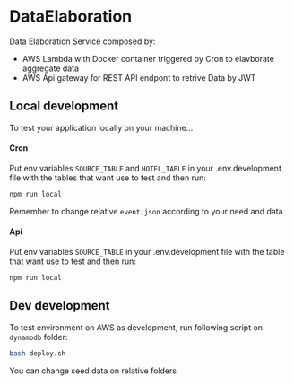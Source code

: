 # DataElaboration

Data Elaboration Service composed by:

- AWS Lambda with Docker container triggered by Cron to elavborate aggregate data
- AWS Api gateway for REST API endpont to retrive Data by JWT

## Local development

To test your application locally on your machine...

#### Cron

Put env variables `SOURCE_TABLE` and `HOTEL_TABLE` in your .env.development file with the tables that want use to test and then run:

```sh
npm run local
```

Remember to change relative `event.json` according to your need and data

#### Api

Put env variables `SOURCE_TABLE` in your .env.development file with the table that want use to test and then run:

```sh
npm run local
```

## Dev development

To test environment on AWS as development, run following script on `dynamodb` folder:

```sh
bash deploy.sh
```

You can change seed data on relative folders
